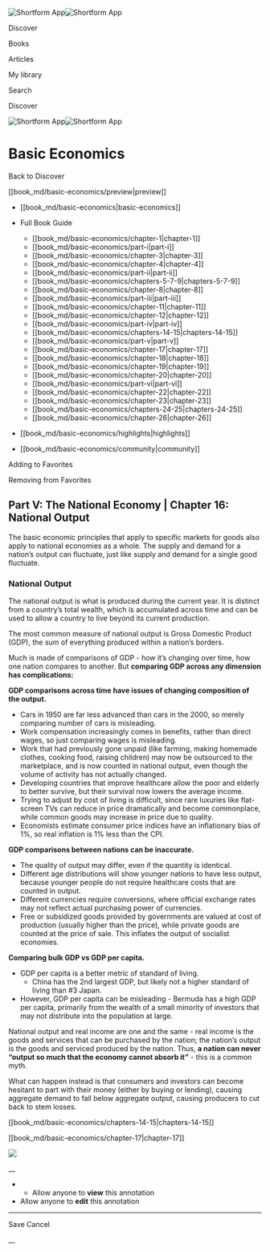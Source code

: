 ![Shortform App](/img/logo.36a2399e.svg)![Shortform App](/img/logo-dark.70c1b072.svg)

Discover

Books

Articles

My library

Search

Discover

![Shortform App](/img/logo.36a2399e.svg)![Shortform App](/img/logo-dark.70c1b072.svg)

# Basic Economics

Back to Discover

[[book_md/basic-economics/preview|preview]]

  * [[book_md/basic-economics|basic-economics]]
  * Full Book Guide

    * [[book_md/basic-economics/chapter-1|chapter-1]]
    * [[book_md/basic-economics/part-i|part-i]]
    * [[book_md/basic-economics/chapter-3|chapter-3]]
    * [[book_md/basic-economics/chapter-4|chapter-4]]
    * [[book_md/basic-economics/part-ii|part-ii]]
    * [[book_md/basic-economics/chapters-5-7-9|chapters-5-7-9]]
    * [[book_md/basic-economics/chapter-8|chapter-8]]
    * [[book_md/basic-economics/part-iii|part-iii]]
    * [[book_md/basic-economics/chapter-11|chapter-11]]
    * [[book_md/basic-economics/chapter-12|chapter-12]]
    * [[book_md/basic-economics/part-iv|part-iv]]
    * [[book_md/basic-economics/chapters-14-15|chapters-14-15]]
    * [[book_md/basic-economics/part-v|part-v]]
    * [[book_md/basic-economics/chapter-17|chapter-17]]
    * [[book_md/basic-economics/chapter-18|chapter-18]]
    * [[book_md/basic-economics/chapter-19|chapter-19]]
    * [[book_md/basic-economics/chapter-20|chapter-20]]
    * [[book_md/basic-economics/part-vi|part-vi]]
    * [[book_md/basic-economics/chapter-22|chapter-22]]
    * [[book_md/basic-economics/chapter-23|chapter-23]]
    * [[book_md/basic-economics/chapters-24-25|chapters-24-25]]
    * [[book_md/basic-economics/chapter-26|chapter-26]]
  * [[book_md/basic-economics/highlights|highlights]]
  * [[book_md/basic-economics/community|community]]



Adding to Favorites 

Removing from Favorites 

## Part V: The National Economy | Chapter 16: National Output

The basic economic principles that apply to specific markets for goods also apply to national economies as a whole. The supply and demand for a nation’s output can fluctuate, just like supply and demand for a single good fluctuate.

### National Output

The national output is what is produced during the current year. It is distinct from a country’s total wealth, which is accumulated across time and can be used to allow a country to live beyond its current production.

The most common measure of national output is Gross Domestic Product (GDP), the sum of everything produced within a nation’s borders.

Much is made of comparisons of GDP - how it’s changing over time, how one nation compares to another. But **comparing GDP across any dimension has complications:**

**GDP comparisons across time have issues of changing composition of the output.**

  * Cars in 1950 are far less advanced than cars in the 2000, so merely comparing number of cars is misleading.
  * Work compensation increasingly comes in benefits, rather than direct wages, so just comparing wages is misleading.
  * Work that had previously gone unpaid (like farming, making homemade clothes, cooking food, raising children) may now be outsourced to the marketplace, and is now counted in national output, even though the volume of activity has not actually changed.
  * Developing countries that improve healthcare allow the poor and elderly to better survive, but their survival now lowers the average income.
  * Trying to adjust by cost of living is difficult, since rare luxuries like flat-screen TVs can reduce in price dramatically and become commonplace, while common goods may increase in price due to quality.
  * Economists estimate consumer price indices have an inflationary bias of 1%, so real inflation is 1% less than the CPI.



**GDP comparisons between nations can be inaccurate.**

  * The quality of output may differ, even if the quantity is identical.
  * Different age distributions will show younger nations to have less output, because younger people do not require healthcare costs that are counted in output.
  * Different currencies require conversions, where official exchange rates may not reflect actual purchasing power of currencies.
  * Free or subsidized goods provided by governments are valued at cost of production (usually higher than the price), while private goods are counted at the price of sale. This inflates the output of socialist economies.



**Comparing bulk GDP vs GDP per capita.**

  * GDP per capita is a better metric of standard of living.
    * China has the 2nd largest GDP, but likely not a higher standard of living than #3 Japan.
  * However, GDP per capita can be misleading - Bermuda has a high GDP per capita, primarily from the wealth of a small minority of investors that may not distribute into the population at large.



National output and real income are one and the same - real income is the goods and services that can be purchased by the nation; the nation’s output is the goods and serviced produced by the nation. Thus, **a nation can never “output so much that the economy cannot absorb it”** \- this is a common myth.

What can happen instead is that consumers and investors can become hesitant to part with their money (either by buying or lending), causing aggregate demand to fall below aggregate output, causing producers to cut back to stem losses.

[[book_md/basic-economics/chapters-14-15|chapters-14-15]]

[[book_md/basic-economics/chapter-17|chapter-17]]

![](https://bat.bing.com/action/0?ti=56018282&Ver=2&mid=8bef276c-5e1d-4a64-a9c8-962653892db1&sid=201ffde0635411ee902411d77b750559&vid=20202bf0635411ee9ac03f2e618b0b9f&vids=0&msclkid=N&pi=0&lg=en-US&sw=800&sh=600&sc=24&nwd=1&tl=Shortform%20%7C%20Book&p=https%3A%2F%2Fwww.shortform.com%2Fapp%2Fbook%2Fbasic-economics%2Fpart-v&r=&lt=358&evt=pageLoad&sv=1&rn=522548)

__

  *   * Allow anyone to **view** this annotation
  * Allow anyone to **edit** this annotation



* * *

Save Cancel

__



